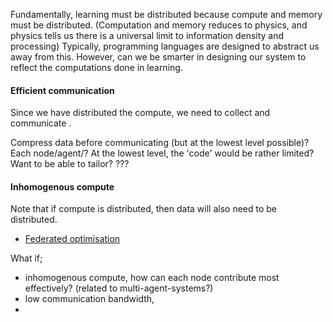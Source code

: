 Fundamentally, learning must be distributed because compute and memory must be distributed. (Computation and memory reduces to physics, and physics tells us there is a universal limit to information density and processing)
Typically, programming languages are designed to abstract us away from this. However, can we be smarter in designing our system to reflect the computations done in learning.

<!-- distributed in space or time or ??  memory in space == memory in time? -->


#### Efficient communication

Since we have distributed the compute, we need to collect and communicate .

Compress data before communicating (but at the lowest level possible)? 
Each node/agent/? At the lowest level, the 'code' would be rather limited? Want to be able to tailor?
??? 

#### Inhomogenous compute


Note that if compute is distributed, then data will also need to be distributed.

* [Federated optimisation](https://arxiv.org/abs/1511.03575)


What if;
- inhomogenous compute, how can each node contribute most effectively? (related to multi-agent-systems?)
- low communication bandwidth,
-
